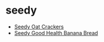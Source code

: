# seedy

 * [Seedy Oat Crackers](index/s/seedy-oat-crackers.json)
 * [Seedy Good Health Banana Bread](index/s/seedy-good-health-banana-bread.json)
